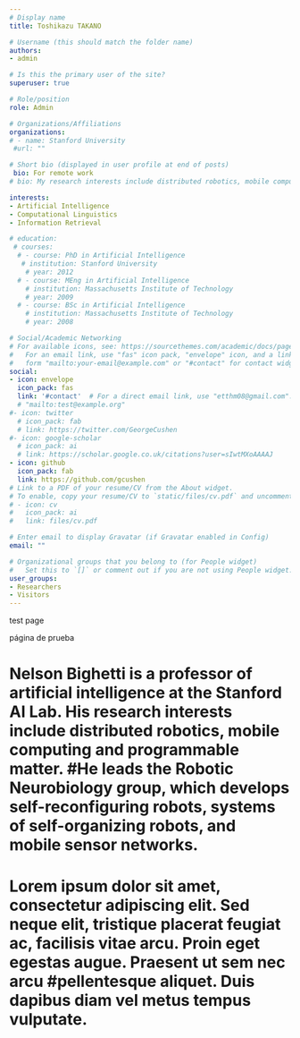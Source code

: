 ```yaml
---
# Display name
title: Toshikazu TAKANO

# Username (this should match the folder name)
authors:
- admin

# Is this the primary user of the site?
superuser: true

# Role/position
role: Admin

# Organizations/Affiliations
organizations:
# - name: Stanford University
 #url: ""

# Short bio (displayed in user profile at end of posts)
 bio: For remote work
# bio: My research interests include distributed robotics, mobile computing and programmable matter.

interests:
- Artificial Intelligence
- Computational Linguistics
- Information Retrieval

# education:
 # courses:
  # - course: PhD in Artificial Intelligence
   # institution: Stanford University
    # year: 2012
  # - course: MEng in Artificial Intelligence
    # institution: Massachusetts Institute of Technology
    # year: 2009
  # - course: BSc in Artificial Intelligence
    # institution: Massachusetts Institute of Technology
    # year: 2008

# Social/Academic Networking
# For available icons, see: https://sourcethemes.com/academic/docs/page-builder/#icons
#   For an email link, use "fas" icon pack, "envelope" icon, and a link in the
#   form "mailto:your-email@example.com" or "#contact" for contact widget.
social:
- icon: envelope
  icon_pack: fas
  link: '#contact'  # For a direct email link, use "etthm08@gmail.com".
  # "mailto:test@example.org"
#- icon: twitter
  # icon_pack: fab
  # link: https://twitter.com/GeorgeCushen
#- icon: google-scholar
  # icon_pack: ai
  # link: https://scholar.google.co.uk/citations?user=sIwtMXoAAAAJ
- icon: github
  icon_pack: fab
  link: https://github.com/gcushen
# Link to a PDF of your resume/CV from the About widget.
# To enable, copy your resume/CV to `static/files/cv.pdf` and uncomment the lines below.
# - icon: cv
#   icon_pack: ai
#   link: files/cv.pdf

# Enter email to display Gravatar (if Gravatar enabled in Config)
email: ""

# Organizational groups that you belong to (for People widget)
#   Set this to `[]` or comment out if you are not using People widget.
user_groups:
- Researchers
- Visitors
---
```


test page

página de prueba

# Nelson Bighetti is a professor of artificial intelligence at the Stanford AI Lab. His research interests include distributed robotics, mobile computing and programmable matter. #He leads the Robotic Neurobiology group, which develops self-reconfiguring robots, systems of self-organizing robots, and mobile sensor networks.

# Lorem ipsum dolor sit amet, consectetur adipiscing elit. Sed neque elit, tristique placerat feugiat ac, facilisis vitae arcu. Proin eget egestas augue. Praesent ut sem nec arcu #pellentesque aliquet. Duis dapibus diam vel metus tempus vulputate.
